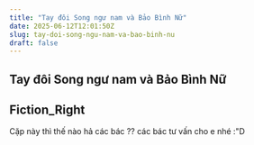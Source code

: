 ```yaml
---
title: "Tay đôi Song ngư nam và Bảo Bình Nữ"
date: 2025-06-12T12:01:50Z
slug: tay-doi-song-ngu-nam-va-bao-binh-nu
draft: false
---
```


## Tay đôi Song ngư nam và Bảo Bình Nữ

## Fiction_Right

Cặp này thì thế nào hả các bác ?? các bác tư vấn cho e nhé :"D